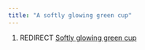 ```yaml
---
title: "A softly glowing green cup"
---
```


1.  REDIRECT [Softly glowing green
    cup](Softly_glowing_green_cup "wikilink")